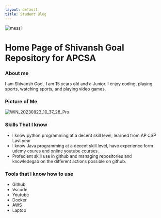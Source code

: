 ```yaml
---
layout: default
title: Student Blog
---
```

![messi](https://github.com/DeadshotLegend/shivansh/assets/49130076/b529c222-416e-4f7b-8433-47533d91cdad)

# Home Page of Shivansh Goal Repository for APCSA

### About me
I am Shivansh Goel, I am 15 years old and a Junior. I enjoy coding, playing sports, watching sports, and playing video games.


### Picture of Me
![WIN_20230823_10_37_28_Pro](https://github.com/DeadshotLegend/shivansh/assets/49130076/2fd5bd1b-c0a8-4da3-a2b6-d657cb5c57e2)

### Skills That I know
- I know python programming at a decent skill level, learned from AP CSP Last year
- I know Java programming at a decent skill level, have experience form udemy coures and online youtube courses.
- Profecient skill use in github and managing repositories and knowledegab on the different actions possible on github.

### Tools that I know how to use
- Github
- Vscode
- Youtube
- Docker
- AWS
- Laptop
